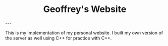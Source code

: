 

<h1 style = "text-align: center;"> Geoffrey's Website</h1>
---

This is my implementation of my personal website. I built my own version of the server as well using C++ for practice with C++.